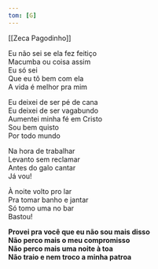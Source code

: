 ```yaml
---
tom: [G]
---
```


[[Zeca Pagodinho]]

Eu não sei se ela fez feitiço  
Macumba ou coisa assim  
Eu só sei  
Que eu tô bem com ela  
A vida é melhor pra mim

Eu deixei de ser pé de cana  
Eu deixei de ser vagabundo  
Aumentei minha fé em Cristo  
Sou bem quisto  
Por todo mundo

Na hora de trabalhar  
Levanto sem reclamar  
Antes do galo cantar  
Já vou!

À noite volto pro lar  
Pra tomar banho e jantar  
Só tomo uma no bar  
Bastou!

**Provei pra você que eu não sou mais disso  
Não perco mais o meu compromisso  
Não perco mais uma noite à toa  
Não traio e nem troco a minha patroa**

